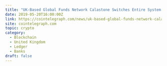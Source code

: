 ```yaml
---
title: "UK-Based Global Funds Network Calastone Switches Entire System to Blockchain"
date: 2019-05-20T16:00:00Z
link: https://cointelegraph.com/news/uk-based-global-funds-network-calastone-switches-entire-system-to-blockchain?utm_medium=RSS&utm_source=hune
site: cointelegraph.com
topic: crypto
category:
  - Blockchain
  - United Kingdom
  - Ledger
  - Banks
draft: false
---
```

